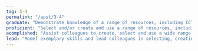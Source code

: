 ```yaml
---
tag: 3-4
permalink: "/apst/3-4"
graduate: "Demonstrate knowledge of a range of resources, including ICT, that engage students in their learning."
proficient: "Select and/or create and use a range of resources, including ICT, to engage students in their learning."
acomplished: "Assist colleagues to create, select and use a wide range of resources, including ICT, to engage students in their learning."
lead: "Model exemplary skills and lead colleagues in selecting, creating and evaluating resources, including ICT, for application by teachers within or beyond the school."
---
```

